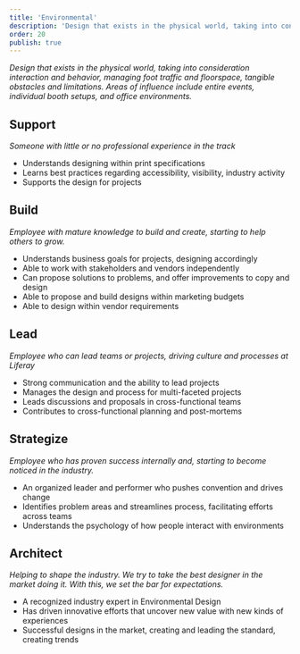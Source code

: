 ```yaml
---
title: 'Environmental'
description: 'Design that exists in the physical world, taking into consideration interaction and behavior, managing foot traffic and floorspace, tangible obstacles and limitations. Areas of influence include entire events, individual booth setups, and office environments.'
order: 20
publish: true
---
```


_Design that exists in the physical world, taking into consideration interaction and behavior, managing foot traffic and floorspace, tangible obstacles and limitations. Areas of influence include entire events, individual booth setups, and office environments._

## Support

_Someone with little or no professional experience in the track_

-   Understands designing within print specifications
-   Learns best practices regarding accessibility, visibility, industry activity
-   Supports the design for projects

## Build

_Employee with mature knowledge to build and create, starting to help others to grow._

-   Understands business goals for projects, designing accordingly
-   Able to work with stakeholders and vendors independently
-   Can propose solutions to problems, and offer improvements to copy and design
-   Able to propose and build designs within marketing budgets
-   Able to design within vendor requirements

## Lead

_Employee who can lead teams or projects, driving culture and processes at Liferay_

-   Strong communication and the ability to lead projects
-   Manages the design and process for multi-faceted projects
-   Leads discussions and proposals in cross-functional teams
-   Contributes to cross-functional planning and post-mortems

## Strategize

_Employee who has proven success internally and, starting to become noticed in the industry._

-   An organized leader and performer who pushes convention and drives change
-   Identifies problem areas and streamlines process, facilitating efforts across teams
-   Understands the psychology of how people interact with environments

## Architect

_Helping to shape the industry. We try to take the best designer in the market doing it. With this, we set the bar for expectations._

-   A recognized industry expert in Environmental Design
-   Has driven innovative efforts that uncover new value with new kinds of experiences
-   Successful designs in the market, creating and leading the standard, creating trends
